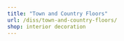 ```yaml
---
title: "Town and Country Floors"
url: /diss/town-and-country-floors/
shop: interior decoration
---
```

